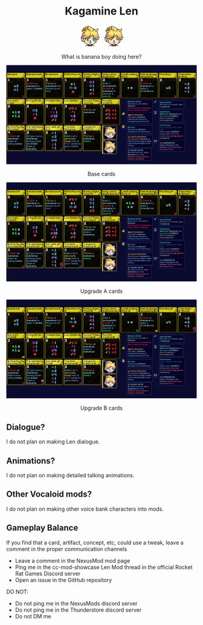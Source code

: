 
<div align="center">
	<h1>Kagamine Len</h1>
	<img src="assets/character/neutral/Len_Neutral_0.png" alt="logo" width="auto" height="auto" />
	<img src="assets/character/squint/Len_Squint_0.png" alt="logo" width="auto" height="auto" />
	<p>What is banana boy doing here?</p>
</div>

<div align="center">
	<img src="assets/misc/AllCardsNone.png" alt="screenshot" width="auto" height="auto" />
	<p>Base cards</p>
	<img src="assets/misc/AllCardsA.png" alt="screenshot" width="auto" height="auto" />
	<p>Upgrade A cards</p>
	<img src="assets/misc/AllCardsB.png" alt="screenshot" width="auto" height="auto" />
	<p>Upgrade B cards</p>
</div>

## Dialogue?
I do not plan on making Len dialogue.

## Animations?
I do not plan on making detailed talking animations.

## Other Vocaloid mods?
I do not plan on making other voice bank characters into mods.

## Gameplay Balance
If you find that a card, artifact, concept, etc, could use a tweak, leave a comment in the proper communication channels
- Leave a comment in the NexusMod mod page
- Ping me in the cc-mod-showcase Len Mod thread in the official Rocket Rat Games Discord server
- Open an issue in the GitHub repository

DO NOT:
- Do not ping me in the NexusMods discord server
- Do not ping me in the Thunderstore discord server
- Do not DM me
